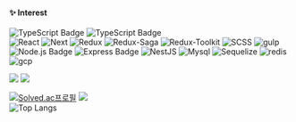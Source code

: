 
<div align=center>
</div>

#### :sparkles: Interest
![TypeScript Badge](https://img.shields.io/badge/JavaScript-FA7343?style=flat-square&logo=JavaScript&logoColor=white)
![TypeScript Badge](https://img.shields.io/badge/TypeScript-0095D5?style=flat-square&logo=TypeScript&logoColor=white)
<br>
![React](https://img.shields.io/badge/React.js-deepgreen.svg?style=flat-square&logo=React&logoColor=white)
![Next](https://img.shields.io/badge/Next.js-black.svg?style=flat-square&logo=next.js&logoColor=white)
![Redux](https://img.shields.io/badge/Redux-red.svg?style=flat-square&logo=Redux&logoColor=white)
![Redux-Saga](https://img.shields.io/badge/Redux_Saga-grey.svg?style=flat-square&logo=Reduxsaga&logoColor=white)
![Redux-Toolkit](https://img.shields.io/badge/Redux_Toolkit-blanchedalmond.svg?style=flat-square&logo=Redux&logoColor=black)
![SCSS](https://img.shields.io/badge/scss-pink.svg?style=flat-square&logo=sass&logoColor=white)
![gulp](https://img.shields.io/badge/gulp-e7473c.svg?style=flat-square&logo=gulp&logoColor=white)
<br> 
![Node.js Badge](https://img.shields.io/badge/Node.js-darkgrey?style=flat-square&logo=Node.js&logoColor=white)
![Express Badge](https://img.shields.io/badge/express.js-yellow?style=flat-square&logo=express&logoColor=white)
![NestJS](https://img.shields.io/badge/nestjs-%23E0234E.svg?style=flat-square&logo=nestjs&logoColor=white)
![Mysql](https://img.shields.io/badge/MySQL-purple.svg?style=flat-square&logo=Mysql&logoColor=white)
![Sequelize](https://img.shields.io/badge/Sequelize-blue.svg?style=flat-square&logo=Sequelize&logoColor=white)
![redis](https://img.shields.io/badge/redis-brown.svg?style=flat-square&logo=redis&logoColor=white)
![gcp](https://img.shields.io/badge/GCP-green.svg?style=flat-square&logo=googlecloud&logoColor=white)
<br>

<div> 
 <a href='https://leetcode.com/dladncks1217'>
  <img src='https://img.shields.io/badge/dynamic/json?style=flat-square&labelColor=black&color=%23ffa116&label=Solved&query=solvedOverTotal&url=https%3A%2F%2Fleetcode-badge.vercel.app%2Fapi%2Fusers%2Fdladncks1217&logo=leetcode&logoColor=yellow'/></a>
 <a href='https://leetcode.com/dladncks1217'>
  <img src='https://img.shields.io/badge/dynamic/json?style=flat-square&labelColor=black&color=%23ffa116&label=Ranking&query=ranking&url=https%3A%2F%2Fleetcode-badge.vercel.app%2Fapi%2Fusers%2Fdladncks1217&logo=leetcode&logoColor=yellow' /></a>
</div>

[![Solved.ac프로필](http://mazassumnida.wtf/api/v2/generate_badge?boj=dlaxodud1217)](https://solved.ac/dlaxodud1217)
<img src="http://mazandi.herokuapp.com/api?handle=dlaxodud1217&theme=cold"/>
\
![Top Langs](https://github-readme-stats.vercel.app/api/top-langs/?username=dladncks1217&layout=compact&title_color=white)
